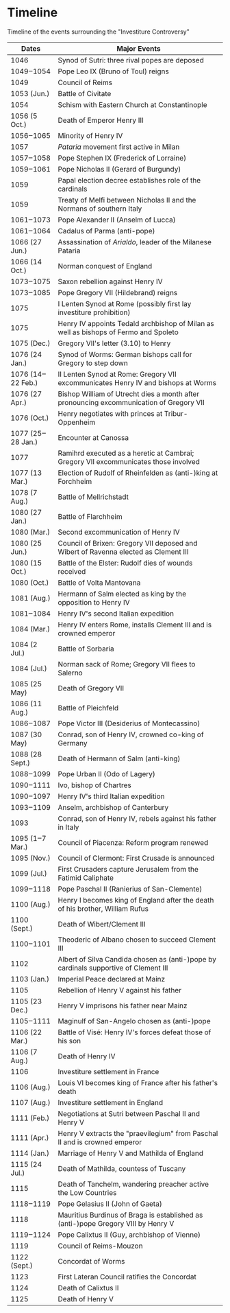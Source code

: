 # Timeline

Timeline of the events surrounding the "Investiture Controversy"

| Dates             | Major Events                                                                            |
| ----------------- | --------------------------------------------------------------------------------------- |
| 1046              | Synod of Sutri: three rival popes are deposed                                           |
| 1049‒1054         | Pope Leo IX (Bruno of Toul) reigns                                                      |
| 1049              | Council of Reims                                                                        |
| 1053 (Jun.)       | Battle of Civitate                                                                      |
| 1054              | Schism with Eastern Church at Constantinople                                            |
| 1056 (5 Oct.)     | Death of Emperor Henry III                                                              |
| 1056‒1065         | Minority of Henry IV                                                                    |
| 1057              | _Pataria_ movement first active in Milan                                                |
| 1057‒1058         | Pope Stephen IX (Frederick of Lorraine)                                                 |
| 1059‒1061         | Pope Nicholas II (Gerard of Burgundy)                                                   |
| 1059              | Papal election decree establishes role of the cardinals                                 |
| 1059              | Treaty of Melfi between Nicholas II and the Normans of southern Italy                   |
| 1061‒1073         | Pope Alexander II (Anselm of Lucca)                                                     |
| 1061‒1064         | Cadalus of Parma (anti-pope)                                                            |
| 1066 (27 Jun.)    | Assassination of _Arialdo_, leader of the Milanese Pataria                              |
| 1066 (14 Oct.)    | Norman conquest of England                                                              |
| 1073‒1075         | Saxon rebellion against Henry IV                                                        |
| 1073‒1085         | Pope Gregory VII (Hildebrand) reigns                                                    |
| 1075              | I Lenten Synod at Rome (possibly first lay investiture prohibition)                     |
| 1075              | Henry IV appoints Tedald archbishop of Milan as well as bishops of Fermo and Spoleto    |
| 1075 (Dec.)       | Gregory VII's letter (3.10) to Henry                                                    |
| 1076 (24 Jan.)    | Synod of Worms: German bishops call for Gregory to step down                            |
| 1076 (14‒22 Feb.) | II Lenten Synod at Rome: Gregory VII excommunicates Henry IV and bishops at Worms       |
| 1076 (27 Apr.)    | Bishop William of Utrecht dies a month after pronouncing excommunication of Gregory VII |
| 1076 (Oct.)       | Henry negotiates with princes at Tribur-Oppenheim                                       |
| 1077 (25‒28 Jan.) | Encounter at Canossa                                                                    |
| 1077              | Ramihrd executed as a heretic at Cambrai; Gregory VII excommunicates those involved     |
| 1077 (13 Mar.)    | Election of Rudolf of Rheinfelden as (anti-)king at Forchheim                           |
| 1078 (7 Aug.)     | Battle of Mellrichstadt                                                                 |
| 1080 (27 Jan.)    | Battle of Flarchheim                                                                    |
| 1080 (Mar.)       | Second excommunication of Henry IV                                                      |
| 1080 (25 Jun.)    | Council of Brixen: Gregory VII deposed and Wibert of Ravenna elected as Clement III     |
| 1080 (15 Oct.)    | Battle of the Elster: Rudolf dies of wounds received                                    |
| 1080 (Oct.)       | Battle of Volta Mantovana                                                               |
| 1081 (Aug.)       | Hermann of Salm elected as king by the opposition to Henry IV                           |
| 1081‒1084         | Henry IV's second Italian expedition                                                    |
| 1084 (Mar.)       | Henry IV enters Rome, installs Clement III and is crowned emperor                       |
| 1084 (2 Jul.)     | Battle of Sorbaria                                                                      |
| 1084 (Jul.)       | Norman sack of Rome; Gregory VII flees to Salerno                                       |
| 1085 (25 May)     | Death of Gregory VII                                                                    |
| 1086 (11 Aug.)    | Battle of Pleichfeld                                                                    |
| 1086‒1087         | Pope Victor III (Desiderius of Montecassino)                                            |
| 1087 (30 May)     | Conrad, son of Henry IV, crowned co-king of Germany                                     |
| 1088 (28 Sept.)   | Death of Hermann of Salm (anti-king)                                                    |
| 1088‒1099         | Pope Urban II (Odo of Lagery)                                                           |
| 1090‒1111         | Ivo, bishop of Chartres                                                                 |
| 1090‒1097         | Henry IV's third Italian expedition                                                     |
| 1093‒1109         | Anselm, archbishop of Canterbury                                                        |
| 1093              | Conrad, son of Henry IV, rebels against his father in Italy                             |
| 1095 (1‒7 Mar.)   | Council of Piacenza: Reform program renewed                                             |
| 1095 (Nov.)       | Council of Clermont: First Crusade is announced                                         |
| 1099 (Jul.)       | First Crusaders capture Jerusalem from the Fatimid Caliphate                            |
| 1099‒1118         | Pope Paschal II (Ranierius of San-Clemente)                                             |
| 1100 (Aug.)       | Henry I becomes king of England after the death of his brother, William Rufus           |
| 1100 (Sept.)      | Death of Wibert/Clement III                                                             |
| 1100‒1101         | Theoderic of Albano chosen to succeed Clement III                                       |
| 1102              | Albert of Silva Candida chosen as (anti-)pope by cardinals supportive of Clement III    |
| 1103 (Jan.)       | Imperial Peace declared at Mainz                                                        |
| 1105              | Rebellion of Henry V against his father                                                 |
| 1105 (23 Dec.)    | Henry V imprisons his father near Mainz                                                 |
| 1105‒1111         | Maginulf of San-Angelo chosen as (anti-)pope                                            |
| 1106 (22 Mar.)    | Battle of Visé: Henry IV's forces defeat those of his son                               |
| 1106 (7 Aug.)     | Death of Henry IV                                                                       |
| 1106              | Investiture settlement in France                                                        |
| 1106 (Aug.)       | Louis VI becomes king of France after his father's death                                |
| 1107 (Aug.)       | Investiture settlement in England                                                       |
| 1111 (Feb.)       | Negotiations at Sutri between Paschal II and Henry V                                    |
| 1111 (Apr.)       | Henry V extracts the "praevilegium" from Paschal II and is crowned emperor              |
| 1114 (Jan.)       | Marriage of Henry V and Mathilda of England                                             |
| 1115 (24 Jul.)    | Death of Mathilda, countess of Tuscany                                                  |
| 1115              | Death of Tanchelm, wandering preacher active the Low Countries                          |
| 1118‒1119         | Pope Gelasius II (John of Gaeta)                                                        |
| 1118              | Mauritius Burdinus of Braga is established as (anti-)pope Gregory VIII by Henry V       |
| 1119‒1124         | Pope Calixtus II (Guy, archbishop of Vienne)                                            |
| 1119              | Council of Reims-Mouzon                                                                 |
| 1122 (Sept.)      | Concordat of Worms                                                                      |
| 1123              | First Lateran Council ratifies the Concordat                                            |
| 1124              | Death of Calixtus II                                                                    |
| 1125              | Death of Henry V                                                                        |
